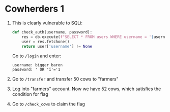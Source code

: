 # Cowherders 1

1. This is clearly vulnerable to SQLi:

    ```python
    def check_auth(username, password):
        res = db.execute(f"SELECT * FROM users WHERE username = '{username}' AND password = '{password}'")
        user = res.fetchone()
        return user['username'] != None
    ```

    Go to `/login` and enter:

    ```text
    username: bigger_baron
    password: ' OR '1'='1
    ```

2. Go to `/transfer` and transfer 50 cows to "farmers"
3. Log into "farmers" account. Now we have 52 cows, which satisfies the condition for flag
4. Go to `/check_cows` to claim the flag
